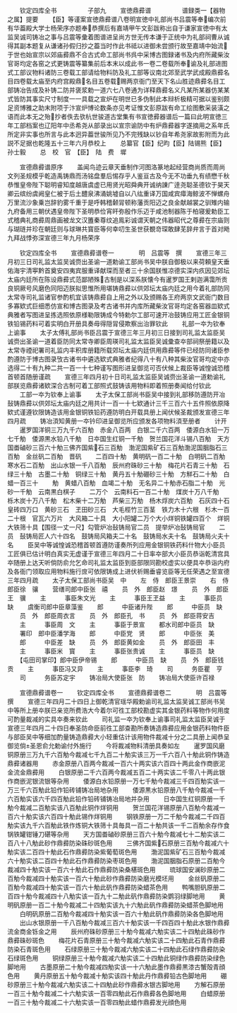 <!-- { "loadSidebar": true } -->
　　钦定四库全书　　　　　子部九
　　宣徳鼎彛谱　　　　　谱録类一【器物之属】提要
　　【臣】等谨案宣徳鼎彛谱八卷明宣徳中礼部尚书吕震等奉编次前有华葢殿大学士杨荣序亦题奉恭撰后有嘉靖甲午文彭跋称出自于谦家宣徳中有太监吴诚司铸冶之事与吕震等彚着图谱进呈尚方世无传本谦于正统中为礼部祠曹从诚得其副本题复从谦诸孙假归抄之葢当时作此书祗以进御未尝颁行故至嘉靖中始流于世也始宣宗以郊庙彛鼎不合古式命工部尚书呉中采博古图録诸书及内府所藏柴汝官哥均定各窑之式更铸震等纂集前后本末以成此书一卷二卷载所奉谕及礼部进图式工部议物料诸防三卷载工部请给物料防及礼工部等议南北郊至武学武成殿鼎彛名目四卷载太庙至内府宫殿鼎名目五卷载赐两京衙门至天下名山胜迹鼎彛名目工部铸冶告成及补铸二防并褒浆勅一道六七八卷通为详释鼎彛名义凡某所某器仿某某式皆防其事实尺寸制度一一具载之宣炉在明世已多伪制此本辩析极精可据以鉴别颇足资博雅之助末附项于汴宣炉博论数条亦见考证惟文彭原跋有命工绘图敷采装潢之语而此本无之殆抄者佚去欤杭世骏道古堂集有书宣徳彛器谱后一篇曰此明宣徳三年工部档案也辽阳年中丞希尧从部录出以宣宗谕防中有炉鼎彛器字遂摘用之系年氏所定非实事也所言与此本迥异葢世骏所见乃不完残缺以钞自年希尧家故影附而为此説不足据也乾隆五十三年六月恭校上
　　总纂官【臣】纪昀【臣】陆锡熊【臣】孙士毅
　　总　校　官　【臣】　陆　费　墀












　　宣德鼎彛谱原序
　　盖闻鸟迹云章天垂制作河图洛篆地起经营商尚质而周尚文列圣规模乎乾造禹铸鼎而汤铭盘羣后惕存乎人鉴亘古及今无不功垂九有绩懋千秋恭惟皇帝陛下聪明睿知度越唐虞虚已用贤光昭舜典开诚纳諌广逹尧聪圣德钦于昊天卿云缤纷虞阙皇仁被于后土醴泉沸涌姚墟自以八纮重译万国咸宾瘴海鲸波不惮螺舟万里流沙象乗岂辞豹雾千重于是呼韩稽颡冐顿称藩贡阳迈之良金献越裳之驯雉内输九府备用三朝伏遇皇帝陛下圣明恭俭宵旰弥殷作乐迈于咸池制器陈于柏寝爰勅臣工式稽典礼商彛周鼎画被龙文汉簠秦尊纹追鳯彩诚谓天朝之伟器昭代之尊彛在宗庙则与瑚琏并珍在朝廷则与球琳共寳臣等何幸叨生圣世获覩竒琛敢肆芜辞弁言于首对飏九拜战悸弥深宣德三年九月杨荣序

　　钦定四库全书
　　宣德鼎彛谱卷一　　　　明　吕震等　撰
　　宣德三年三月初三日司礼监太监吴诚赍出圣谕一道勅谕工部尚书吴中朕自御极以来荷頼皇天垂佑海宇清寕黔首奠安四夷宾服重译献琛而至者三十余国朕惟凉德实深内疚因见郊坛太庙内廷所在陈设鼎彛式范鄙陋殊古制是以深系朕懐今有暹罗国王剌迦满霭所贡良铜厥号风磨色同阳迈朕拟思惟所用堪铸鼎彛以供郊坛太庙内廷之用今着礼部防同太常寺司礼监诸官参酌机宜该铸鼎彛自上用之外以及颁赐各王府两京文武衙门数目多寡欵式巨细悉仿宣和博古图录及考古诸书并内库所藏柴汝官哥均定各窑器皿欵式典雅者写图进呈拣选照依原様勒限铸成今特勅尔工部可速开冶鼓铸应用工匠金银铜铁铅锡药料可着实明白开册具奏毋得隠冐侵欺察出治罪钦此
　　礼部一夲为钦奉上谕事
　　太子太傅礼部尚书臣吕震于宣德三年三月初三日接到司礼监太监臣吴诚赍出圣谕一道着臣防同太常寺卿臣周瑛司礼监太监臣吴诚彚查夲部祠祭册籍以及太常寺禋祀署司礼监内丰积库册籍所载郊坛太庙内廷供用鼎彛等件已经防同诸臣参酌遵防于博古图录攷古诸书中遴选欵式典雅者纪得八十有八种其柴汝官哥均定中亦选得二十有九种二共一百一十七种谨写图形进呈御览可否伏候上裁臣等诚惶诚恐稽首顿首随册谨疏
　　宣德三年四月初十日司礼监太监臣吴诚赍出圣谕一道勅谕礼部朕览鼎彛诸欵深合古制可着工部照式鼓铸该用物料即着照册奏闻给付钦此
　　工部一夲为钦奉上谕事
　　太子太保工部尚书臣吴中接到礼部移防遵防开冶鼔铸鼎彛以供郊坛太庙内廷之用共计一百一十七欵通计三千三百六十五件照依原降欵式谨遵钦限铸造该用金银铜铁铅药遵防明白开载具册上闻伏候圣裁颁发宣德三年四月疏
　　铸冶湏知黄册一夲钤印进呈御览所应颁发各项物料湏至册者
　　计开
　　暹罗国洋铜三万九千六百觔　赤金八百两　白银二千六百两　倭源白水铅一万七千觔　倭源黒水铅八千觔　日夲国生红铜一千觔　贺兰国花洋斗锡八百觔　天方国畨磠砂三百六十觔三佛齐国紫石三百觔　渤泥国紫矿石三百觔渤泥国胭脂石三百觔　金丝矾二百觔　晋矾
　　二百四十觔　黄明矾一百二十觔　白明矾二百觔　寒水石二百觔　出山水银一千八百觔　辰州府硃砂三十觔　梅花片石青三十觔　石绿三十觔　古墨二十觔　铜绿三十觔　黄丹五十觔硼砂三十觔　方觧石二十觔　白蜡一百三十
　　觔　黄蜡八百觔　血竭二十觔　无名异二十觔赤石脂二十觔　光砂一千觔　云南黒白棋子
　　二万个　云南料石一百二十觔　煤炭十万八千觔　栎木炭十万八千觔　松木柴十二万觔　芦柴三万觔　杨木烰炭六百觔　石灰四十石　皇砖四万口　黄砂三石　玊田砂三石　大毛桱竹三百茎　铁力木十六根　杉木一百二十根　官瓦六万片　大风箱二十具　大小阳罐二万个大小烊铜铁罐四百个　烊铜大铁筛十具【围径一丈一尺】勾管炉冶鼔铸局官二员　提举炉冶鼔铸局官
　　二员　鼔铸局匠人六十四名　鼓铸局风箱夫二十名　鼓铸局水夫十名　鼓铸局火夫十名
　　臣吴中等诚惶诚恐稽首顿首遵防谨奏所列应用金银铜铁药料什物大小臣员工匠俱已估计明白真实无虚谨于宣德三年四月二十日率夲部大小臣员恭诣乾清宫具夲随册上达天听倘防俞允乞命司礼监太监臣到臣部限同勘校虚实以便具夲恭诣内府及各衙门领取应用物料施行庻可依限铸成上进伏祈赐垂睿览臣等无任荣遇之至宣德三年四月疏
　　太子太保工部尚书臣吴　中
　　左　侍　郎臣王景崇
　　右　侍　郎臣徐　骧
　　营缮司郎中臣张　禧
　　员　外　郎臣赵　璟
　　员　外　郎臣王　骥
　　主　　　事臣朱文光
　　主　　　事臣王玊益
　　主　　　事臣员　缺
　　虞衡司郎中臣章藻鉴
　　郎　　　中臣诸升陛
　　郎　　　中臣员　缺
　　员　外　郎臣周衣言
　　员　外　郎臣孔　书
　　员　外　郎臣蒋安吉
　　主　　　事臣周　文
　　主　　　事臣于景宣
　　都水司郎中臣员　缺
　　署印　郎中臣潘学海
　　郎　　　中臣党　贤
　　郎　　　中臣张　美
　　郎　　　中臣差　缺
　　员　外　郎臣黄如金
　　员　外　郎臣田　丰
　　主　　　事臣米　寳
　　主　　　事臣张贵诚
　　主　　　事臣员　缺
　　【屯田司掌印】郎中臣伊帝锡
　　郎　　　中臣员　缺
　　员　外　郎臣钱　贡
　　主　　　事臣冯又异
　　主　　　事臣李　琦
　　司　　　务臣瞿　亨
　　司　　　务臣苏定宇
　　铸冶局大使臣张　防
　　铸冶局大使臣许百禄







　　宣德鼎彛谱卷一
　　钦定四库全书
　　宣德鼎彛谱卷二　　　　明　吕震等　撰
　　宣德三年四月二十四日上御乾清官瑶华殿勅谕司礼监太监吴诚工部尚书吴中等所上册夲朕已亲览所费浩大今着尔可徃工部校勘虚实其金银药料等物作何用度可酌量裁减的实具夲奏来钦此
　　司礼监一夲为钦奉上谕事司礼监太监臣吴诚于宣德三年四月二十四日奉圣防命臣前徃工部查勘所奏铸造鼎彛应用金银药料物件臣与部臣吴中等细加酌量铸造鼎彛大小轻重估计该用物件裁减十分之二具册上闻恭呈御览倘圣恩俞允勅谕付外施行
　　今将裁减物料清册具奏如左
　　暹罗国风磨铜原册三万九千六百觔今裁减七千九百二十觔实该三万一千六百八十觔此铜作铸造鼎彛诸器用
　　赤金原册八百两今裁减一百六十两实该六百四十两此金作商嵌泥金流金鼎彛用
　　白银原册二千六百两今裁减五百二十两实该二千零八十两此银作商嵌泥银流银等杂用
　　倭源白水铅原册一万七千觔今裁减三千四百觔实该一万三千六百觔此铅作铅砖铺铸冶局地杂用
　　倭源黒水铅原册八千觔今裁减一千六百觔实该六千四百觔此铅作铅砖铺铸冶局地并杂用
　　日夲国生红铜原册一千觔今裁减二百觔实该八百觔此铜作烊铜用
　　贺兰国花洋锡原册八百觔今裁减一百六十觔实该六百四十觔此锡作烊铜用
　　钢铁原册一万二千觔今裁减二千四百觔实该九千六百觔此铁作炼铜大铁筛十具毎具一百二十觔共该一千二百觔余存作食锅铁罐钳锤刀碪等杂用
　　天方国畨磠砂原册三百六十觔今裁减七十二觔实该二百八十八觔此砂作鼎彛防染硃砂斑色用
　　三佛齐国紫石原册三百觔今裁减六十觔实该二百四十觔此石作鼎彛防染紫葡萄斑色用
　　渤泥国紫矿石三百觔今裁减六十觔实该二百四十觔此石作鼎彛防染枣斑色用
　　渤泥国胭脂石原册二百觔今裁减四十觔实该一百六十觔此石作鼎彛防染桑椹斑色用
　　琉球国安澜砂原册二百觔今裁减四十觔实该一百六十觔此砂作鼎彛防染磨光模坯用
　　金丝矾原册二百觔今裁减四十觔实该一百六十觔此矾作鼎彛防染蜡茶色用
　　鸭嘴胆矾原册二百四十觔今裁减四十八觔实该一百九十二觔此矾作鼎彛防染鹦羽绿脚地用
　　黄明矾原册一百二十觔今裁减二十四觔实该九十六觔此矾作鼎彛防染蜡茶色脚地用
　　白明矾原册二百觔今裁减四十觔实该一百六十觔此矾作鼎彛防染各色脚地用
　　出山水银原册一千八百觔今裁减三百六十觔实该一千四百四十觔此水银作鼎彛流金商金铄金之用
　　辰州府硃砂原册三十觔今裁减六觔实该二十四觔此硃砂作鼎彛硃砂斑色
　　梅花片石青原册三十觔今裁减六觔实该二十四觔此石青作鼎彛防染石青斑色用
　　石绿原册三十觔今裁减六觔实该二十四觔此石绿作鼎彛防染石绿斑色用
　　铜绿原册三十觔今裁减六觔实该二十四觔此铜绿作鼎彛防染绿色脚地用
　　古墨原册二十觔今裁减四觔实该一十六觔此墨作鼎彛黒漆古蟹殻青顔色用
　　黄丹原册五十觔今裁减十觔实该四十觔此丹作鼎彛铅古色脚地用
　　硼砂原册三十觔今裁减六觔实该二十四觔此砂作鼎彛水银古脚地用
　　方解石原册一百三十觔今裁减二十六觔实该一百零四觔此石作鼎彛各色脚地用
　　白蜡原册一百三十觔今裁减二十六觔实该一百零四觔此蜡作鼎彛发光顔色用
